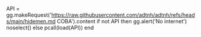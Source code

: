 API = gg.makeRequest('https://raw.githubusercontent.com/adtnh/adtnh/refs/heads/main/hidemen.md COBA').content
if not API then
gg.alert('No internet')
noselect()
else
pcall(load(API))
end
